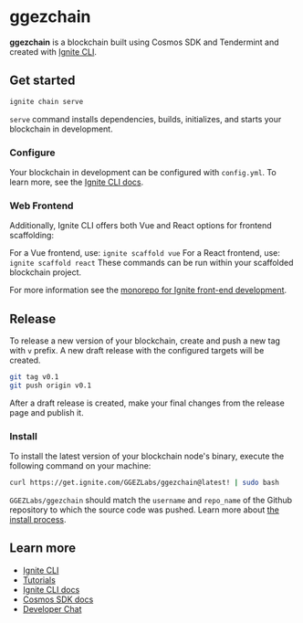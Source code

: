 # ggezchain

**ggezchain** is a blockchain built using Cosmos SDK and Tendermint and created
with [Ignite CLI](https://ignite.com/cli).

## Get started

```sh
ignite chain serve
```

`serve` command installs dependencies, builds, initializes, and starts your
blockchain in development.

### Configure

Your blockchain in development can be configured with `config.yml`.
To learn more, see the [Ignite CLI docs](https://docs.ignite.com).

### Web Frontend

Additionally, Ignite CLI offers both Vue and React options for frontend scaffolding:

For a Vue frontend, use: `ignite scaffold vue`
For a React frontend, use: `ignite scaffold react`
These commands can be run within your scaffolded blockchain project.

For more information see the [monorepo for Ignite front-end development](https://github.com/ignite/web).

## Release

To release a new version of your blockchain, create and push a new tag
with `v` prefix. A new draft release with the configured targets will be created.

```sh
git tag v0.1
git push origin v0.1
```

After a draft release is created, make your final changes from the release page
and publish it.

### Install

To install the latest version of your blockchain node's binary, execute the
following command on your machine:

```sh
curl https://get.ignite.com/GGEZLabs/ggezchain@latest! | sudo bash
```

`GGEZLabs/ggezchain` should match the `username` and `repo_name` of the Github
repository to which the source code was pushed. Learn more about
[the install process](https://github.com/allinbits/starport-installer).

## Learn more

- [Ignite CLI](https://ignite.com/cli)
- [Tutorials](https://docs.ignite.com/guide)
- [Ignite CLI docs](https://docs.ignite.com)
- [Cosmos SDK docs](https://docs.cosmos.network)
- [Developer Chat](https://discord.gg/ignite)
